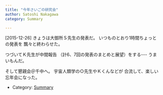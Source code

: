 ```yaml
---
title: "今年さいごの研究会"
author: Satoshi Nakagawa
category: Summary

---
```


[2015-12-26]  きょうは大御所Ｓ先生の発表だ。
いつものとおり1時間ちょっとの発表を
飄々と終わらせた。

 つづいてＫ先生が中間報告
（計6、7回の発表のまとめと展望）をする---
うまいもんだ。

 そして懇親会＠千中へ。
宇宙人類学のＯ先生やＫくんなどが
合流して、楽しい忘年会になった。

- Category: [Summary](categories.html#Summary)

